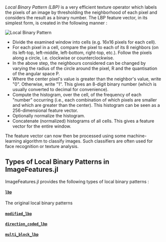 *Local Binary Pattern (LBP)* is a very efficient texture operator which labels the pixels of an image by thresholding the neighborhood of each pixel and considers the result as a binary number. The LBP feature vector, in its simplest form, is created in the following manner :

![Local Binary Pattern](/img/lbp.png)

- Divide the examined window into cells (e.g. 16x16 pixels for each cell).
- For each pixel in a cell, compare the pixel to each of its 8 neighbors (on its left-top, left-middle, left-bottom, right-top, etc.). Follow the pixels along a circle, i.e. clockwise or counterclockwise.
- In the above step, the neighbours considered can be changed by varying the radius of the circle around the pixel, R and the quantisation of the angular space P.
- Where the center pixel's value is greater than the neighbor's value, write "0". Otherwise, write "1". This gives an 8-digit binary number (which is usually converted to decimal for convenience).
- Compute the histogram, over the cell, of the frequency of each "number" occurring (i.e., each combination of which pixels are smaller and which are greater than the center). This histogram can be seen as a 256-dimensional feature vector.
- Optionally normalize the histogram.
- Concatenate (normalized) histograms of all cells. This gives a feature vector for the entire window.

The feature vector can now then be processed using some machine-learning algorithm to classify images. Such classifiers are often used for face recognition or texture analysis.

## Types of Local Binary Patterns in ImageFeatures.jl

ImageFeatures.jl provides the following types of local binary patterns :

#### [`lbp`](@ref)

The original local binary patterns 

#### [`modified_lbp`](@ref)

#### [`direction_coded_lbp`](@ref)

#### [`multi_block_lbp`](@ref)